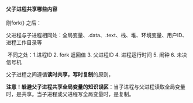 #### 父子进程共享哪些内容

刚fork() 之后：

​	父进程与子进程相同处：全局变量、.data、.text、栈、堆、环境变量、用户ID、进程工作目录等

​	不同之处：1.进程ID    2. fork 返回值     3. 父进程ID      4. 进程运行时间     5. 闹钟    6. 未决信号机

父子进程之间遵循**读时共享，写时复制**的原则，

**注意！躲避父子进程共享全局变量的知识误区**：当子进程与父进程读取全局变量时，是共享。当子进程或父进程写全局变量时，是复制。